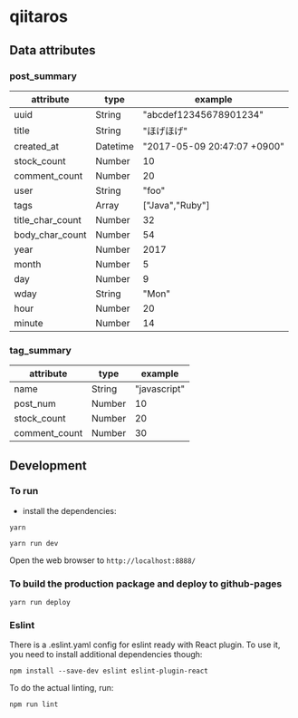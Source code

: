 # qiitaros


## Data attributes

### post_summary

| attribute | type | example |
|--|--|--|
| uuid | String | "abcdef12345678901234" |
| title | String | "ほげほげ" |
| created_at | Datetime | "2017-05-09 20:47:07 +0900" |
| stock_count | Number | 10 |
| comment_count | Number | 20 |
| user | String | "foo" |
| tags | Array<String> | ["Java","Ruby"] |
| title_char_count | Number | 32 |
| body_char_count | Number | 54 |
| year | Number | 2017 |
| month | Number | 5 |
| day | Number | 9 |
| wday | String | "Mon" |
| hour | Number | 20 |
| minute | Number | 14 |


### tag_summary

| attribute | type | example |
|--|--|--|
| name | String | "javascript" |
| post_num | Number | 10 |
| stock_count | Number | 20 |
| comment_count | Number | 30 |

## Development

### To run

* install the dependencies:

```
yarn
```

```
yarn run dev
```

Open the web browser to `http://localhost:8888/`

### To build the production package and deploy to github-pages

```
yarn run deploy
```

### Eslint
There is a .eslint.yaml config for eslint ready with React plugin.
To use it, you need to install additional dependencies though:

```
npm install --save-dev eslint eslint-plugin-react
```

To do the actual linting, run:

```
npm run lint
```
